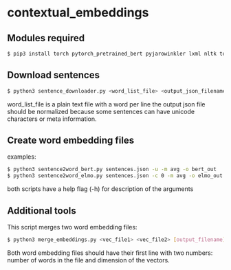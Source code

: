 # contextual_embeddings

## Modules required
```sh
$ pip3 install torch pytorch_pretrained_bert pyjarowinkler lxml nltk tqdm allennlp
```

## Download sentences
```sh
$ python3 sentence_downloader.py <word_list_file> <output_json_filename>
```

word_list_file is a plain text file with a word per line
the output json file should be normalized because some sentences can have unicode characters or meta information.

## Create word embedding files
examples:

```sh
$ python3 sentence2word_bert.py sentences.json -u -m avg -o bert_out
$ python3 sentence2word_elmo.py sentences.json -c 0 -m avg -o elmo_out
```
both scripts have a help flag (-h) for description of the arguments

## Additional tools
This script merges two word embedding files:

```sh
$ python3 merge_embeddings.py <vec_file1> <vec_file2> [output_filename]
```
Both word embedding files should have their first line with two numbers: number of words in the file and dimension of the vectors.